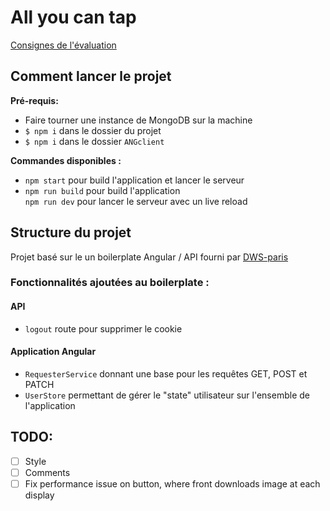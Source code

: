
# All you can tap

[Consignes de l'évaluation](#%20All%20you%20can%20tap%20%20link%5Bhttps://www.evernote.com/shard/s437/client/snv?noteGuid=9b8440b5-356e-4c4a-b251-72e908f4e7bc&noteKey=eb9b716ae85268a3&sn=https://www.evernote.com/shard/s437/sh/9b8440b5-356e-4c4a-b251-72e908f4e7bc/eb9b716ae85268a3&title=Evaluation%2bMEAN%2b2017-2018%5D)

## Comment lancer le projet
**Pré-requis:** 
- Faire tourner une instance de MongoDB sur la machine
- `$ npm i` dans le dossier du projet
- `$ npm i` dans le dossier `ANGclient`

**Commandes disponibles :** 

 - `npm start` pour build l'application et lancer le serveur 
 - `npm run
   build` pour build l'application  
   `npm run dev` pour lancer le serveur
   avec un live reload

## Structure du projet

Projet basé sur le un boilerplate Angular / API fourni par [DWS-paris](https://github.com/DWS-paris)

### Fonctionnalités ajoutées au boilerplate : 

#### API
- `logout` route pour supprimer le cookie

#### Application Angular 
- `RequesterService` donnant une base pour les requêtes GET, POST et PATCH
- `UserStore` permettant de gérer le "state" utilisateur sur l'ensemble de l'application


## TODO: 

- [ ] Style
- [ ] Comments
- [ ] Fix performance issue on button, where front downloads image at each display